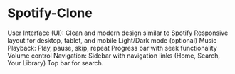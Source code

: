 # Spotify-Clone
User Interface (UI):  Clean and modern design similar to Spotify  Responsive layout for desktop, tablet, and mobile  Light/Dark mode (optional)  Music Playback:  Play, pause, skip, repeat  Progress bar with seek functionality  Volume control  Navigation:  Sidebar with navigation links (Home, Search, Your Library)  Top bar for search.
